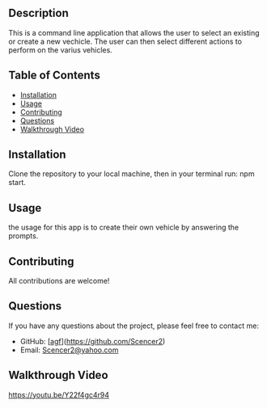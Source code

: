   ## Description
  This is a command line application that allows the user to select an existing or create a new vechicle. The user can then select different actions to perform on the varius vehicles.
  
  
  ## Table of Contents
  
  - [Installation](#installation)
  - [Usage](#usage)
  - [Contributing](#contributing)
  - [Questions](#questions)
  - [Walkthrough Video](#walkthrough)
  ## Installation
  Clone the repository to your local machine, then in your terminal run: npm start.
  
  ## Usage
  the usage for this app is to create their own vehicle by answering the prompts.
  
  ## Contributing
  All contributions are welcome!
  
  ## Questions
  If you have any questions about the project, please feel free to contact me:
  
  - GitHub: [[agf](https://github.com/agf)](https://github.com/Scencer2)
  - Email: Scencer2@yahoo.com

  ## Walkthrough Video
  https://youtu.be/Y22f4gc4r94
  
